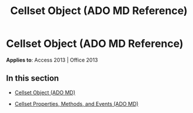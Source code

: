 ﻿---
title: Cellset Object (ADO MD Reference)
TOCTitle: Cellset Object (ADO MD)
ms:assetid: 0118476d-8cb6-49ca-80ac-5ace7987c878
ms:mtpsurl: https://msdn.microsoft.com/en-us/library/JJ248780(v=office.15)
ms:contentKeyID: 48542923
ms.date: 09/18/2015
mtps_version: v=office.15
---

# Cellset Object (ADO MD Reference)


**Applies to**: Access 2013 | Office 2013

## In this section

  - [Cellset Object (ADO MD)](cellset-object-ado-md.md)

  - [Cellset Properties, Methods, and Events (ADO MD)](cellset-properties-methods-and-events-ado-md.md)

